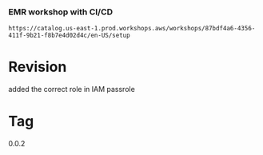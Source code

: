 ### EMR workshop with CI/CD

```
https://catalog.us-east-1.prod.workshops.aws/workshops/87bdf4a6-4356-411f-9b21-f8b7e4d02d4c/en-US/setup
```

# Revision

added the correct role in IAM passrole

# Tag
0.0.2 